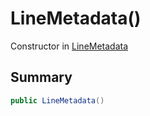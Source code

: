 # LineMetadata()

Constructor in [LineMetadata](/docs/api/csharp/yarn.unity.linemetadata.md)

## Summary



```csharp
public LineMetadata()
```

